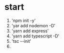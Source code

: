 # start

1. 'npm init -y'
2. 'yar add nodemon -D'
3. 'yarn add express'
4. 'yarn add typescript -D'
5. 'tsc --init'
6.
